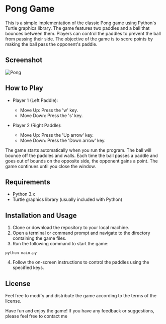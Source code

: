 # Pong Game

This is a simple implementation of the classic Pong game using Python's Turtle graphics library. The game features two paddles and a ball that bounces between them. Players can control the paddles to prevent the ball from passing their side. The objective of the game is to score points by making the ball pass the opponent's paddle.

## Screenshot
![Pong](https://github.com/CharlesFabicki/Pong.Game.OOP/assets/103677730/9adc3b25-6f37-4eba-a9e7-7ea2da0c277c)

## How to Play

- Player 1 (Left Paddle):
  - Move Up: Press the 'w' key.
  - Move Down: Press the 's' key.

- Player 2 (Right Paddle):
  - Move Up: Press the 'Up arrow' key.
  - Move Down: Press the 'Down arrow' key.

The game starts automatically when you run the program. The ball will bounce off the paddles and walls. Each time the ball passes a paddle and goes out of bounds on the opposite side, the opponent gains a point. The game continues until you close the window.

## Requirements

- Python 3.x
- Turtle graphics library (usually included with Python)

## Installation and Usage

1. Clone or download the repository to your local machine.
2. Open a terminal or command prompt and navigate to the directory containing the game files.
3. Run the following command to start the game:
```
python main.py
```
4. Follow the on-screen instructions to control the paddles using the specified keys.

## License

Feel free to modify and distribute the game according to the terms of the license.



Have fun and enjoy the game! If you have any feedback or suggestions, please feel free to contact me
